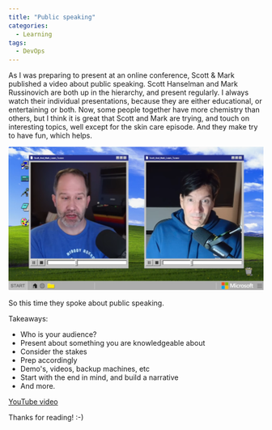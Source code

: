 ```yaml
---
title: "Public speaking"
categories:
  - Learning
tags:
  - DevOps
---
```


As I was preparing to present at an online conference, Scott & Mark published a video about public speaking. Scott Hanselman and Mark Russinovich are both up in the hierarchy, and present regularly. I always watch their individual presentations, because they are either educational, or entertaining or both. Now, some people together have more chemistry than others, but I think it is great that Scott and Mark are trying, and touch on interesting topics, well except for the skin care episode. And they make try to have fun, which helps. 

![img](../assets/images/2025-02-07-public-speaking.png)

So this time they spoke about public speaking. 

Takeaways:
* Who is your audience?
* Present about something you are knowledgeable about
* Consider the stakes
* Prep accordingly
* Demo's, videos, backup machines, etc
* Start with the end in mind, and build a narrative
* And more.

[YouTube video](https://www.youtube.com/watch?v=X2jrg7r4gOY)

Thanks for reading! :-)
